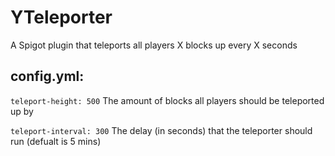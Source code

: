 # YTeleporter
A Spigot plugin that teleports all players X blocks up every X seconds

## config.yml:

`teleport-height: 500` The amount of blocks all players should be teleported up by

`teleport-interval: 300` The delay (in seconds) that the teleporter should run (defualt is 5 mins)
